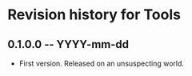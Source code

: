 # Revision history for Tools

## 0.1.0.0 -- YYYY-mm-dd

* First version. Released on an unsuspecting world.

